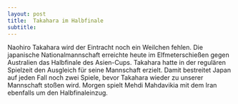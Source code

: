 ```yaml
---
layout: post
title:  Takahara im Halbfinale
subtitle:  
---
```


Naohiro Takahara wird der Eintracht noch ein Weilchen fehlen. Die japanische Nationalmannschaft erreichte heute im Elfmeterschießen gegen Australien das Halbfinale des Asien-Cups. Takahara hatte in der regulären Spielzeit den Ausgleich für seine Mannschaft erzielt. Damit bestreitet Japan auf jeden Fall noch zwei Spiele, bevor Takahara wieder zu unserer Mannschaft stoßen wird. Morgen spielt Mehdi Mahdavikia mit dem Iran ebenfalls um den Halbfinaleinzug.


